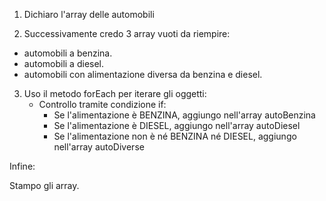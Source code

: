 1) Dichiaro l'array delle automobili

2) Successivamente credo 3 array vuoti da riempire:

- automobili a benzina.
- automobili a diesel.
- automobili con alimentazione diversa da benzina e diesel.

3) Uso il metodo forEach per iterare gli oggetti:
    - Controllo tramite condizione if:
        - Se l'alimentazione è BENZINA, aggiungo nell'array autoBenzina
        - Se l'alimentazione è DIESEL, aggiungo nell'array autoDiesel
        - Se l'alimentazione non è né BENZINA né DIESEL, aggiungo nell'array autoDiverse

Infine:

Stampo gli array.
